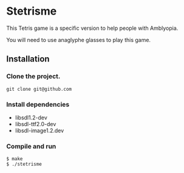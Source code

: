 # Stetrisme

This Tetris game is a specific version to help people with Amblyopia.


You will need to use anaglyphe glasses to play this game.

## Installation

### Clone the project.

```
git clone git@github.com
```

### Install dependencies
- libsdl1.2-dev
- libsdl-ttf2.0-dev
- libsdl-image1.2.dev

### Compile and run

```
$ make
$ ./stetrisme
```
